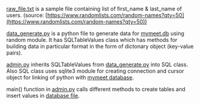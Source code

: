 [raw_file.txt](https://github.com/jivaniyash/MyMeet-Database-Project/blob/main/python%20files/raw_file.txt) is a sample file containing list of first_name & last_name of users. (source: [https://www.randomlists.com/random-names?qty=50](https://www.randomlists.com/random-names?qty=50))



[data_generate.py](https://github.com/jivaniyash/MyMeet-Database-Project/blob/main/python%20files/data_generate.py) is a python file to generate data for [mymeet.db](https://github.com/jivaniyash/MyMeet-Database-Project/blob/main/database%20file/mymeet.db) using random module. It has SQLTableValues class which has methods for building data in particular format in the form of dictonary object (key-value pairs). 

[admin.py](https://github.com/jivaniyash/MyMeet-Database-Project/blob/main/python%20files/admin.py) inherits SQLTableValues from [data_generate.py](https://github.com/jivaniyash/MyMeet-Database-Project/blob/main/python%20files/data_generate.py) into SQL class. Also SQL class uses sqlite3 module for creating connection and cursor object for linking of python with [mymeet database](https://github.com/jivaniyash/MyMeet-Database-Project/blob/main/database%20file/mymeet.db).


main() function in [admin.py](https://github.com/jivaniyash/MyMeet-Database-Project/blob/main/python%20files/admin.py) calls different methods to create tables and insert values in [database file](https://github.com/jivaniyash/MyMeet-Database-Project/blob/main/database%20file/mymeet.db).


